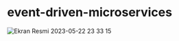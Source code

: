 # event-driven-microservices


![Ekran Resmi 2023-05-22 23 33 15](https://github.com/omeruysal/event-driven-microservices/assets/45232145/31f301c6-18df-4255-be2d-c5b445ee9dbd)

